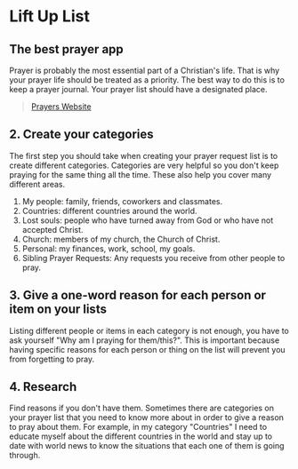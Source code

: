 # Lift Up List

## The best prayer app

Prayer is probably the most essential part of a Christian's life. That is why your prayer life should be treated as a priority. The best way to do this is to keep a prayer journal. Your prayer list should have a designated place.

> [Prayers Website](https://todoendios.com/peticiones-de-oracion-como-se-hacen-y-ejemplos//)

## 2. Create your categories

The first step you should take when creating your prayer request list is to create different categories. Categories are very helpful so you don't keep praying for the same thing all the time. These also help you cover many different areas.

1. My people: family, friends, coworkers and classmates.
2. Countries: different countries around the world.
3. Lost souls: people who have turned away from God or who have not accepted Christ.
4. Church: members of my church, the Church of Christ.
5. Personal: my finances, work, school, my goals.
6. Sibling Prayer Requests: Any requests you receive from other people to pray.

## 3. Give a one-word reason for each person or item on your lists

Listing different people or items in each category is not enough, you have to ask yourself "Why am I praying for them/this?". This is important because having specific reasons for each person or thing on the list will prevent you from forgetting to pray.

## 4. Research

Find reasons if you don't have them. Sometimes there are categories on your prayer list that you need to know more about in order to give a reason to pray about them. For example, in my category "Countries" I need to educate myself about the different countries in the world and stay up to date with world news to know the situations that each one of them is going through.

<br/>
